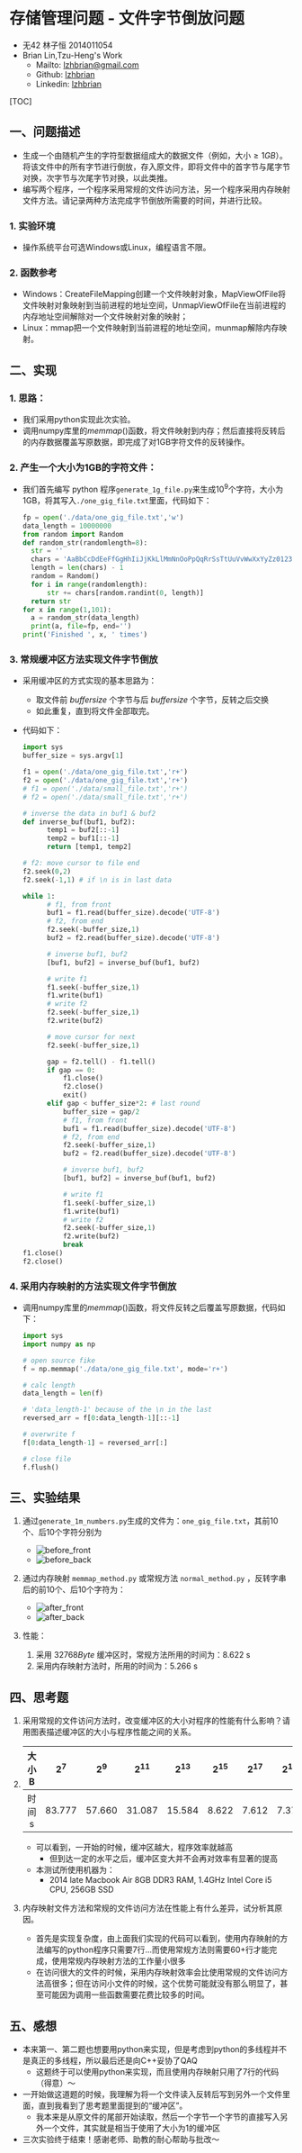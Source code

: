 # 存储管理问题 - 文件字节倒放问题

* 无42 林子恒 2014011054
* Brian Lin,Tzu-Heng's Work
  * Mailto: [lzhbrian@gmail.com](lzhbrian@gmail.com)
  * Github: [lzhbrian](http://github.com/lzhbrian)
  * Linkedin: [lzhbrian](http://linkedin.com/in/lzhbrian)

[TOC]

## 一、问题描述

* 生成一个由随机产生的字符型数据组成大的数据文件（例如，大小$\geq1GB$）。将该文件中的所有字节进行倒放，存入原文件，即将文件中的首字节与尾字节对换，次字节与次尾字节对换，以此类推。
* 编写两个程序，一个程序采用常规的文件访问方法，另一个程序采用内存映射文件方法。请记录两种方法完成字节倒放所需要的时间，并进行比较。

### 1. 实验环境

- 操作系统平台可选Windows或Linux，编程语言不限。

### 2. 函数参考

* Windows：CreateFileMapping创建一个文件映射对象，MapViewOfFile将文件映射对象映射到当前进程的地址空间，UnmapViewOfFile在当前进程的内存地址空间解除对一个文件映射对象的映射；
* Linux：mmap把一个文件映射到当前进程的地址空间，munmap解除内存映射。

<div style="page-break-after: always;"></div>

## 二、实现

### 1. 思路：

- 我们采用python实现此次实验。
- 调用numpy库里的$memmap()$函数，将文件映射到内存；然后直接将反转后的内存数据覆盖写原数据，即完成了对1GB字符文件的反转操作。

### 2. 产生一个大小为1GB的字符文件：

- 我们首先编写 python 程序`generate_1g_file.py`来生成$10^9$个字符，大小为1GB，将其写入`./one_gig_file.txt`里面，代码如下：

  ```python
  fp = open('./data/one_gig_file.txt','w')
  data_length = 10000000
  from random import Random
  def random_str(randomlength=8):
  	str = ''
  	chars = 'AaBbCcDdEeFfGgHhIiJjKkLlMmNnOoPpQqRrSsTtUuVvWwXxYyZz0123456789'
  	length = len(chars) - 1
  	random = Random()
  	for i in range(randomlength):
  		str += chars[random.randint(0, length)]
  	return str
  for x in range(1,101):
  	a = random_str(data_length)
  	print(a, file=fp, end='')
  print('Finished ', x, ' times')
  ```

### 3. 常规缓冲区方法实现文件字节倒放

* 采用缓冲区的方式实现的基本思路为：

  * 取文件前 $buffersize$ 个字节与后 $buffersize$ 个字节，反转之后交换
  * 如此重复，直到将文件全部取完。

* 代码如下：

  ```python
  import sys
  buffer_size = sys.argv[1]

  f1 = open('./data/one_gig_file.txt','r+')
  f2 = open('./data/one_gig_file.txt','r+')
  # f1 = open('./data/small_file.txt','r+')
  # f2 = open('./data/small_file.txt','r+')

  # inverse the data in buf1 & buf2
  def inverse_buf(buf1, buf2):
    	temp1 = buf2[::-1]
    	temp2 = buf1[::-1]
    	return [temp1, temp2]

  # f2: move cursor to file end
  f2.seek(0,2)
  f2.seek(-1,1) # if \n is in last data

  while 1:
    	# f1, from front
    	buf1 = f1.read(buffer_size).decode('UTF-8')
    	# f2, from end
    	f2.seek(-buffer_size,1)
    	buf2 = f2.read(buffer_size).decode('UTF-8')

    	# inverse buf1, buf2
    	[buf1, buf2] = inverse_buf(buf1, buf2)

    	# write f1
    	f1.seek(-buffer_size,1)
    	f1.write(buf1)
    	# write f2
    	f2.seek(-buffer_size,1)
    	f2.write(buf2)

    	# move cursor for next
    	f2.seek(-buffer_size,1)

    	gap = f2.tell() - f1.tell()
    	if gap == 0:
    		f1.close()
    		f2.close()
    		exit()
    	elif gap < buffer_size*2: # last round
    		buffer_size = gap/2
    		# f1, from front
    		buf1 = f1.read(buffer_size).decode('UTF-8')
    		# f2, from end
    		f2.seek(-buffer_size,1)
    		buf2 = f2.read(buffer_size).decode('UTF-8')

    		# inverse buf1, buf2
    		[buf1, buf2] = inverse_buf(buf1, buf2)

    		# write f1
    		f1.seek(-buffer_size,1)
    		f1.write(buf1)
    		# write f2
    		f2.seek(-buffer_size,1)
    		f2.write(buf2)
    		break
  f1.close()
  f2.close()
  ```

### 4. 采用内存映射的方法实现文件字节倒放

* 调用numpy库里的$memmap()$函数，将文件反转之后覆盖写原数据，代码如下：

  ```python
  import sys
  import numpy as np

  # open source fike
  f = np.memmap('./data/one_gig_file.txt', mode='r+')

  # calc length
  data_length = len(f)

  # 'data_length-1' because of the \n in the last
  reversed_arr = f[0:data_length-1][::-1]

  # overwrite f
  f[0:data_length-1] = reversed_arr[:]

  # close file
  f.flush()
  ```

<div style="page-break-after: always;"></div>

## 三、实验结果

1. 通过`generate_1m_numbers.py`生成的文件为：`one_gig_file.txt`，其前10个、后10个字符分别为

   * ![before_front](before_front.png)
   * ![before_back](before_back.png)


2. 通过内存映射 `memmap_method.py` 或常规方法 `normal_method.py` ，反转字串后的前10个、后10个字符为：

   * ![after_front](after_front.png)
   * ![after_back](after_back.png)

3. 性能：

   1. 采用 $32768Byte$ 缓冲区时，常规方法所用的时间为：8.622 s
   2. 采用内存映射方法时，所用的时间为：5.266 s

<div style="page-break-after: always;"></div>

## 四、思考题

1. 采用常规的文件访问方法时，改变缓冲区的大小对程序的性能有什么影响？请用图表描述缓冲区的大小与程序性能之间的关系。
2. | 大小B  | $2^7$  | $2^9$  | $2^{11}$ | $2^{13}$ | $2^{15}$ | $2^{17}$ | $2^{19}$ | $2^{21}$ | $2^{23}$ |
   | :--: | ------ | :----: | :------: | :------: | :------: | :------: | :------: | :------: | :------: |
   | 时间s  | 83.777 | 57.660 |  31.087  |  15.584  |  8.622   |  7.612   |  7.373   |  6.754   |  7.030   |

   * 可以看到，一开始的时候，缓冲区越大，程序效率就越高
     * 但到达一定的水平之后，缓冲区变大并不会再对效率有显著的提高
   * 本测试所使用机器为：
     * 2014 late Macbook Air 8GB DDR3 RAM, 1.4GHz Intel Core i5 CPU, 256GB SSD

3. 内存映射文件方法和常规的文件访问方法在性能上有什么差异，试分析其原因。
   * 首先是实现复杂度，由上面我们实现的代码可以看到，使用内存映射的方法编写的python程序只需要7行...而使用常规方法则需要60+行才能完成，使用常规内存映射方法的工作量小很多
   * 在访问很大的文件的时候，采用内存映射效率会比使用常规的文件访问方法高很多；但在访问小文件的时候，这个优势可能就没有那么明显了，甚至可能因为调用一些函数需要花费比较多的时间。


## 五、感想

- 本来第一、第二题也想要用python来实现，但是考虑到python的多线程并不是真正的多线程，所以最后还是向C++妥协了QAQ
  - 这题终于可以使用python来实现，而且使用内存映射只用了7行的代码（得意）～
- 一开始做这道题的时候，我理解为将一个文件读入反转后写到另外一个文件里面，直到我看到了思考题里面提到的“缓冲区”。
  - 我本来是从原文件的尾部开始读取，然后一个字节一个字节的直接写入另外一个文件，其实就是相当于使用了大小为1的缓冲区
- 三次实验终于结束！感谢老师、助教的耐心帮助与批改～





